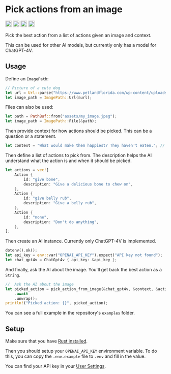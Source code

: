 # Pick actions from an image

[<img alt="github" src="https://img.shields.io/badge/github-paudrow/chatgpt vision rust-8da0cb?style=for-the-badge&labelColor=555555&logo=github" height="20">](https://github.com/paudrow/chatgpt-vision-rust)
[<img alt="crates.io" src="https://img.shields.io/crates/v/pick_action_from_image.svg?style=for-the-badge&color=fc8d62&logo=rust" height="20">](https://crates.io/crates/syn)
[<img alt="docs.rs" src="https://img.shields.io/badge/docs.rs-pick_action_from_image-66c2a5?style=for-the-badge&labelColor=555555&logo=docs.rs" height="20">](https://docs.rs/syn)
[<img alt="build status" src="https://img.shields.io/github/actions/workflow/status/paudrow/chatgpt-vision-rust/ci.yaml?branch=main&style=for-the-badge" height="20">](https://github.com/paudrow/chatgpt-vision-rust/actions/workflows/ci.yaml?query=branch%3Amain)

Pick the best action from a list of actions given an image and context.

This can be used for other AI models, but currently only has a model for ChatGPT-4V.

## Usage

Define an `ImagePath`:

```rust
// Picture of a cute dog
let url = Url::parse("https://www.petlandflorida.com/wp-content/uploads/2022/04/shutterstock_1290320698-1-scaled.jpg").unwrap();
let image_path = ImagePath::Url(&url);
```

Files can also be used:
```rust
let path = PathBuf::from("assets/my_image.jpeg");
let image_path = ImagePath::File(&path);
```

Then provide context for how actions should be picked. This can be a question or a statement.

```rust
let context = "What would make them happiest? They haven't eaten."; // Your question
```

Then define a list of actions to pick from. The description helps the AI understand what the action is and when it should be picked.

```rust
let actions = vec![
    Action {
        id: "give bone",
        description: "Give a delicious bone to chew on",
    },
    Action {
        id: "give belly rub",
        description: "Give a belly rub",
    },
    Action {
        id: "none",
        description: "Don't do anything",
    },
];
```

Then create an AI instance. Currently only ChatGPT-4V is implemented.

```rust
dotenv().ok();
let api_key = env::var("OPENAI_API_KEY").expect("API key not found");
let chat_gpt4v = ChatGpt4v { api_key: &api_key };
```

And finally, ask the AI about the image. You'll get back the best action as a `String`.

``` rust
//  Ask the AI about the image
let picked_action = pick_action_from_image(&chat_gpt4v, &context, &actions, &image_path)
    .await
    .unwrap();
println!("Picked action: {}", picked_action);
```

You can see a full example in the repository's `examples` folder.

## Setup

Make sure that you have [Rust installed](https://www.rust-lang.org/tools/install).

Then you should setup your `OPENAI_API_KEY` environment variable.
To do this, you can copy the `.env.example` file to `.env` and fill in the value.

You can find your API key in your [User Settings](https://help.openai.com/en/articles/4936850-where-do-i-find-my-api-key).
